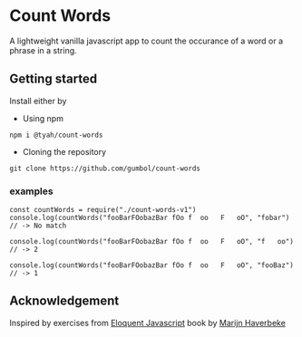 # Count Words
A lightweight vanilla javascript app to count the occurance of a word or a phrase in a string.

## Getting started

Install either by 
* Using npm
```code
npm i @tyah/count-words
```

* Cloning the repository
```code
git clone https://github.com/gumbol/count-words
```

### examples
```code
const countWords = require("./count-words-v1")
console.log(countWords("fooBarFOobazBar fOo f  oo   F   oO", "fobar")
// -> No match

console.log(countWords("fooBarFOobazBar fOo f  oo   F   oO", "f   oo")
// -> 2

console.log(countWords("fooBarFOobazBar fOo f  oo   F   oO", "fooBaz")
// -> 1
```

## Acknowledgement
Inspired by exercises from [Eloquent Javascript](https://eloquentjavascript.net) book by [Marijn Haverbeke](https://github.com/marijnh)